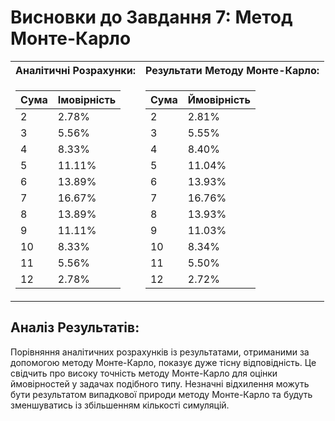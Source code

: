 # Висновки до Завдання 7: Метод Монте-Карло

<table>
<tr>
<th>Аналітичні Розрахунки:</th>
<th>Результати Методу Монте-Карло:</th>
</tr>
<tr>
<td>

| Сума | Імовірність |
| ---- | ----------- |
| 2    | 2.78%       |
| 3    | 5.56%       |
| 4    | 8.33%       |
| 5    | 11.11%      |
| 6    | 13.89%      |
| 7    | 16.67%      |
| 8    | 13.89%      |
| 9    | 11.11%      |
| 10   | 8.33%       |
| 11   | 5.56%       |
| 12   | 2.78%       |

</td>
<td>

| Сума | Ймовірність |
| ---- | ----------- |
| 2    | 2.81%       |
| 3    | 5.55%       |
| 4    | 8.40%       |
| 5    | 11.04%      |
| 6    | 13.93%      |
| 7    | 16.76%      |
| 8    | 13.93%      |
| 9    | 11.03%      |
| 10   | 8.34%       |
| 11   | 5.50%       |
| 12   | 2.72%       |

</td>
</tr>
</table>

## Аналіз Результатів:

Порівняння аналітичних розрахунків із результатами, отриманими за допомогою методу Монте-Карло, показує дуже тісну відповідність. Це свідчить про високу точність методу Монте-Карло для оцінки ймовірностей у задачах подібного типу. Незначні відхилення можуть бути результатом випадкової природи методу Монте-Карло та будуть зменшуватись із збільшенням кількості симуляцій.
